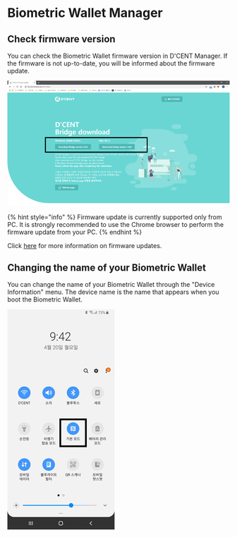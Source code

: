 # Biometric Wallet Manager

## Check firmware version

You can check the Biometric Wallet firmware version in D'CENT Manager. If the firmware is not up-to-date, you will be informed about the firmware update.

![](../../.gitbook/assets/image%20%28144%29.png)

{% hint style="info" %}
Firmware update is currently supported only from PC. It is strongly recommended to use the Chrome browser to perform the firmware update from your PC.
{% endhint %}

Click [here](../../biometric-wallet/firmware-update/) for more information on firmware updates.

## Changing the name of your Biometric Wallet

You can change the name of your Biometric Wallet through the "Device Information" menu. The device name is the name that appears when you boot the Biometric Wallet.

![](../../.gitbook/assets/image%20%28180%29.png)

